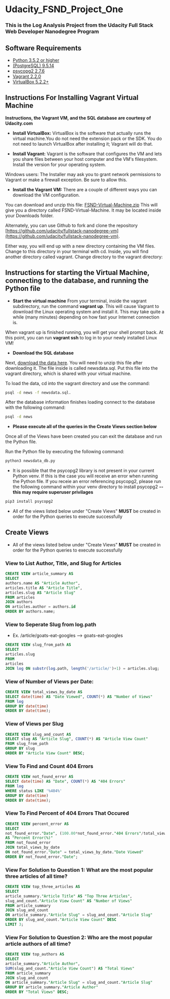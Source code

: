 # Udacity_FSND_Project_One

### This is the Log Analysis Project from the Udacity Full Stack Web Developer Nanodegree Program

## Software Requirements
* [Python 3.5.2 or higher]( https://www.python.org/downloads)
* [(PostgreSQL) 9.5.14](https://www.postgresql.org/download/)
* [psycopg2 2.7.6](http://initd.org/psycopg/download/)
* [Vagrant 2.2.0](https://www.vagrantup.com/downloads.html)
* [VirtualBox 5.2.2+](https://www.virtualbox.org/wiki/Downloads)

## Instructions For Installing Vagrant Virtual Machine

**Instructions, the Vagrant VM, and the SQL database are courtesy of Udacity.com**

* **Install VirtualBox:**
VirtualBox is the software that actually runs the virtual machine.You do not need the extension pack or the SDK. You do not need to launch VirtualBox after installing it; Vagrant will do that.

* **Install Vagrant:**
Vagrant is the software that configures the VM and lets you share files between your host computer and the VM's filesystem. Install the version for your operating system.

Windows users: The Installer may ask you to grant network permissions to Vagrant or make a firewall exception. Be sure to allow this.

* **Install the Vagrant VM:**
There are a couple of different ways you can download the VM configuration.

You can download and unzip this file: [FSND-Virtual-Machine.zip](https://s3.amazonaws.com/video.udacity-data.com/topher/2018/April/5acfbfa3_fsnd-virtual-machine/fsnd-virtual-machine.zip) This will give you a directory called FSND-Virtual-Machine. It may be located inside your Downloads folder.

Alternately, you can use Github to fork and clone the repository [https://github.com/udacity/fullstack-nanodegree-vm](https://github.com/udacity/fullstack-nanodegree-vm).

Either way, you will end up with a new directory containing the VM files. Change to this directory in your terminal with cd. Inside, you will find another directory called vagrant. Change directory to the vagrant directory:

## Instructions for starting the Virtual Machine, connecting to the database, and running the Python file 

* **Start the virtual machine**
From your terminal, inside the vagrant subdirectory, run the command **vagrant up**. This will cause Vagrant to download the Linux operating system and install it. This may take quite a while (many minutes) depending on how fast your Internet connection is.

When vagrant up is finished running, you will get your shell prompt back. At this point, you can run **vagrant ssh** to log in to your newly installed Linux VM!

* **Download the SQL database**

Next, [download the data here](https://d17h27t6h515a5.cloudfront.net/topher/2016/August/57b5f748_newsdata/newsdata.zip). You will need to unzip this file after downloading it. The file inside is called newsdata.sql. Put this file into the vagrant directory, which is shared with your virtual machine.

To load the data, cd into the vagrant directory and use the command: 

```bash
psql -d news -f newsdata.sql.
```
After the database information finishes loading connect to the database with the following command:

```bash
psql -d news
```

* **Please execute all of the queries in the Create Views section below**

Once all of the Views have been created you can exit the database and run the Python file.

Run the Python file by executing the following command:

```bash
python3 newsdata_db.py
```

* It is possible that the psycopg2 library is not present in your current Python venv. If this is the case you will receive an error when running the Python file. If you receie an error referencing psycopg2, please run the following command within your venv directory to install psycopg2 **--this may require superuser privilages**

```bash
pip3 install psycopg2
```

* All of the views listed below under "Create Views" **MUST** be created in order for the Python queries to execute successfully


## Create Views

* All of the views listed below under "Create Views" **MUST** be created in order for the Python queries to execute successfully

### View to List Author, Title, and Slug for Articles

```sql
CREATE VIEW article_summary AS
SELECT
authors.name AS "Article Author",
articles.title AS "Article Title",
articles.slug AS "Article Slug"
FROM articles
JOIN authors
ON articles.author = authors.id
ORDER BY authors.name;
```

### View to Seperate Slug from log.path
* Ex. /article/goats-eat-googles --> goats-eat-googles

```sql
CREATE VIEW slug_from_path AS
SELECT
articles.slug
FROM
articles
JOIN log ON substr(log.path, length('/article/')+1) = articles.slug;
```


### View of Number of Views per Date:

```sql
CREATE VIEW total_views_by_date AS
SELECT date(time) AS "Date Viewed", COUNT(*) AS "Number of Views"
FROM log
GROUP BY date(time)
ORDER BY date(time);
```

### View of Views per Slug

```sql
CREATE VIEW slug_and_count AS
SELECT slug AS "Article Slug", COUNT(*) AS "Article View Count"
FROM slug_from_path
GROUP BY slug
ORDER BY "Article View Count" DESC;
```

### View To Find and Count 404 Errors

```sql
CREATE VIEW not_found_error AS
SELECT date(time) AS "Date", COUNT(*) AS "404 Errors"
FROM log
WHERE status LIKE '%404%'
GROUP BY date(time)
ORDER BY date(time);
```


### View To Find Percent of 404 Errors That Occured

```sql
CREATE VIEW percent_error AS
SELECT
not_found_error."Date", (100.00*not_found_error."404 Errors"/total_views_by_date."Number of Views")
AS "Percent Error(%)"
FROM not_found_error
JOIN total_views_by_date
ON not_found_error."Date" = total_views_by_date."Date Viewed"
ORDER BY not_found_error."Date";
```

### View For Solution to Question 1: What are the most popular three articles of all time?

```sql
CREATE VIEW top_three_articles AS
SELECT
article_summary."Article Title" AS "Top Three Articles",
slug_and_count."Article View Count" AS "Number of Views"
FROM article_summary
JOIN slug_and_count
ON article_summary."Article Slug" = slug_and_count."Article Slug"
ORDER BY slug_and_count."Article View Count" DESC
LIMIT 3;
```

### View For Solution to Question 2: Who are the most popular article authors of all time?

```sql
CREATE VIEW top_authors AS
SELECT
article_summary."Article Author",
SUM(slug_and_count."Article View Count") AS "Total Views"
FROM article_summary
JOIN slug_and_count
ON article_summary."Article Slug" = slug_and_count."Article Slug"
GROUP BY article_summary."Article Author"
ORDER BY "Total Views" DESC;
```


